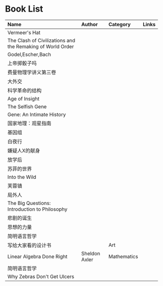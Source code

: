 # Book List

| Name | Author | Category | Links
| :--- | :----- | :------- | :---
| Vermeer's Hat |  |  |
| The Clash of Civilizations and the Remaking of World Order |  |  |
| Godel,Escher,Bach |  |  |
| 上帝掷骰子吗 |  |  |
| 费曼物理学讲义第三卷 |  |  |
| 大外交 |  |  |
| 科学革命的结构 |  |  |
| Age of Insight |  |  |
| The Selfish Gene |  |  |
| Gene: An Intimate History |  |  |
| 国家地理：观星指南 |  |  |
| 基因组 |  |  |
| 白夜行 |  |  |
| 嫌疑人X的献身 |  |  |
| 放学后 |  |  |
| 苏菲的世界 |  |  |
| Into the Wild |  |  |
| 芙蓉镇 |  |  |
| 局外人 |  |  |
| The Big Questions: Introduction to Philosophy |  |  |
| 悲剧的诞生 |  |  |
| 思想的力量 |  |  |
| 简明语言哲学 |  |  |
| 写给大家看的设计书 |  | Art |
| Linear Algebra Done Right | Sheldon Axler | Mathematics |
| 简明语言哲学 |  |  |
|Why Zebras Don't Get Ulcers | | |
